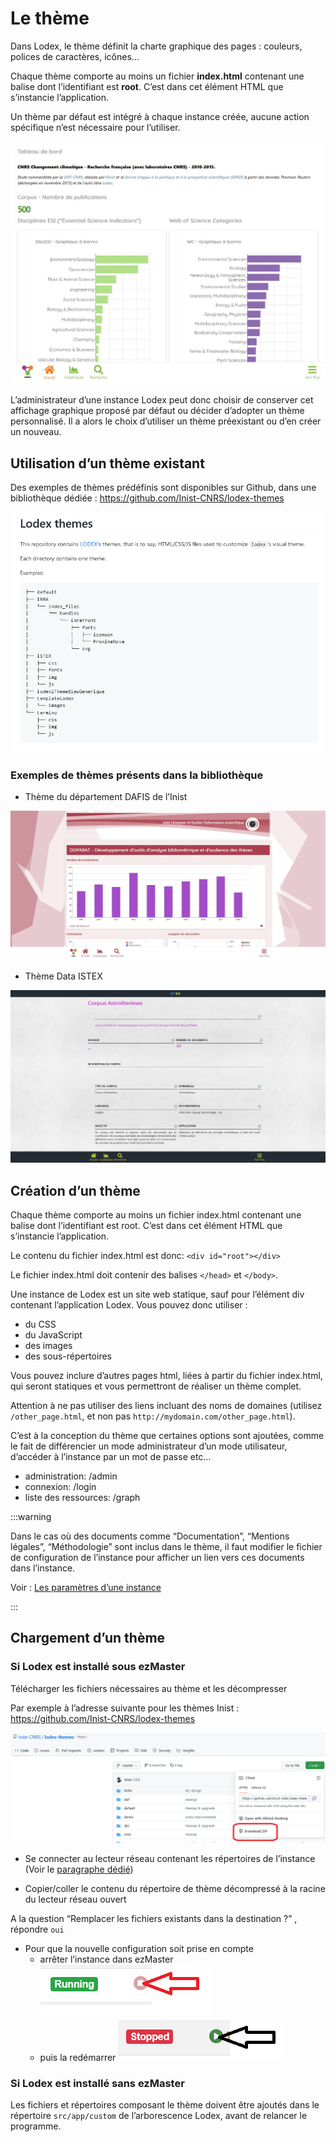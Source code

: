 # Le thème

Dans Lodex, le thème définit la charte graphique des pages : couleurs, polices de caractères, icônes…

Chaque thème comporte au moins un fichier **index.html** contenant une balise dont l’identifiant est **root**. C’est
dans cet
élément HTML que s’instancie l’application.

Un thème par défaut est intégré à chaque instance créée, aucune action spécifique n’est nécessaire pour l’utiliser.

![](./assets/Theme-defaut.jpg)

L’administrateur d’une instance Lodex peut donc choisir de conserver cet affichage graphique proposé par défaut ou
décider d’adopter un thème personnalisé. Il a alors le choix d’utiliser un thème préexistant ou d’en créer un nouveau.

## Utilisation d’un thème existant

Des exemples de thèmes prédéfinis sont disponibles sur Github, dans une bibliothèque
dédiée : https://github.com/Inist-CNRS/lodex-themes

![](./assets/lodex-themes.png)

### Exemples de thèmes présents dans la bibliothèque

- Thème du département DAFIS de l’Inist

![](./assets/themeDAF.jpg)

- Thème Data ISTEX

![](./assets/ISTEX.jpg)

## Création d’un thème

Chaque thème comporte au moins un fichier index.html contenant une balise dont l’identifiant est root. C’est dans cet
élément HTML que s’instancie l’application.

Le contenu du fichier index.html est donc: `<div id="root"></div>`

Le fichier index.html doit contenir des balises `</head>` et `</body>`.

Une instance de Lodex est un site web statique, sauf pour l’élément div contenant l’application Lodex.
Vous pouvez donc utiliser :

- du CSS
- du JavaScript
- des images
- des sous-répertoires

Vous pouvez inclure d’autres pages html, liées à partir du fichier index.html, qui seront statiques et vous permettront
de réaliser un thème complet.

Attention à ne pas utiliser des liens incluant des noms de domaines (utilisez `/other_page.html`, et non
pas `http://mydomain.com/other_page.html`).

C’est à la conception du thème que certaines options sont ajoutées, comme le fait de différencier un mode administrateur
d’un mode utilisateur, d’accéder à l’instance par un mot de passe etc…

- administration: /admin
- connexion: /login
- liste des ressources: /graph

:::warning

Dans le cas où des documents comme “Documentation”, “Mentions légales”, “Méthodologie” sont inclus dans le thème, il
faut modifier le fichier de configuration de l’instance pour afficher un lien vers ces documents dans l’instance.

Voir : [Les paramètres d’une instance](../../getting-started/8-instance-setting.md)

:::

## Chargement d’un thème

### Si Lodex est installé sous ezMaster

Télécharger les fichiers nécessaires au thème et les décompresser

Par exemple à l’adresse suivante pour les thèmes Inist : https://github.com/Inist-CNRS/lodex-themes

![](./assets/GitHub-Inist_lodex-themes.png)

- Se connecter au lecteur réseau contenant les répertoires de l’instance (Voir
  le [paragraphe dédié](../../getting-started/3-login-instance-repository.md))

- Copier/coller le contenu du répertoire de thème décompressé à la racine du lecteur réseau ouvert

A la question “Remplacer les fichiers existants dans la destination ?” , répondre `oui`

- Pour que la nouvelle configuration soit prise en compte
  - arrêter l’instance dans ezMaster ![](./assets/Arret.png)
  - puis la redémarrer ![](./assets/redemarrage.png)

### Si Lodex est installé sans ezMaster

Les fichiers et répertoires composant le thème doivent être ajoutés dans le répertoire `src/app/custom` de
l’arborescence Lodex, avant de relancer le programme.
















